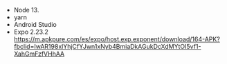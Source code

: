 - Node 13.
- yarn
- Android Studio 
- Expo 2.23.2
 https://m.apkpure.com/es/expo/host.exp.exponent/download/164-APK?fbclid=IwAR198xlYhjCfYJwn1xNyb4BmiaDkAGukDcXdMYtOI5vf1-XahGmFzfVHhAA